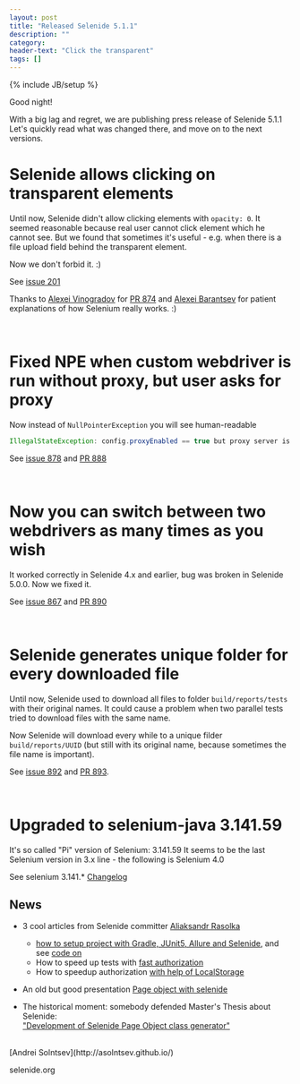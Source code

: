 ```yaml
---
layout: post
title: "Released Selenide 5.1.1"
description: ""
category:
header-text: "Click the transparent"
tags: []
---
```

{% include JB/setup %}

Good night!

With a big lag and regret, we are publishing press release of Selenide 5.1.1 
Let's quickly read what was changed there, and move on to the next versions. 


# Selenide allows clicking on transparent elements
Until now, Selenide didn't allow clicking elements with `opacity: 0`.
It seemed reasonable because real user cannot click element which he cannot see.
But we found that sometimes it's useful - e.g. when there is a file upload field behind the transparent element. 

Now we don't forbid it. :)

See [issue 201](https://github.com/selenide/selenide/issues/201)

Thanks to [Alexei Vinogradov](https://github.com/vinogradoff) for [PR 874](https://github.com/selenide/selenide/pull/874) 
and [Alexei Barantsev](https://github.com/barancev) for patient explanations of how Selenium really works. :)

<br/>

# Fixed NPE when custom webdriver is run without proxy, but user asks for proxy

Now instead of `NullPointerException` you will see human-readable 
```java
IllegalStateException: config.proxyEnabled == true but proxy server is not started.
```

See [issue 878](https://github.com/selenide/selenide/issues/878) and [PR 888](https://github.com/selenide/selenide/pull/888)

<br/>

# Now you can switch between two webdrivers as many times as you wish

It worked correctly in Selenide 4.x and earlier, bug was broken in Selenide 5.0.0. Now we fixed it. 

See [issue 867](https://github.com/selenide/selenide/issues/867) and [PR 890](https://github.com/selenide/selenide/pull/890)

<br/>

# Selenide generates unique folder for every downloaded file

Until now, Selenide used to download all files to folder `build/reports/tests` with their original names.
It could cause a problem when two parallel tests tried to download files with the same name.

Now Selenide will download every while to a unique filder `build/reports/UUID` 
(but still with its original name, because sometimes the file name is important). 

See [issue 892](https://github.com/selenide/selenide/issues/892) and [PR 893](https://github.com/selenide/selenide/pull/893).

<br/>

# Upgraded to selenium-java 3.141.59

It's so called "Pi" version of Selenium: 3.141.59
It seems to be the last Selenium version in 3.x line - the following is Selenium 4.0

See selenium 3.141.* [Changelog]({{site.SELENIUM_CHANGELOG}})



## News

* 3 cool articles from Selenide committer [Aliaksandr Rasolka](https://github.com/rosolko)
  - [how to setup project with Gradle, JUnit5, Allure and Selenide](https://medium.com/@rosolko/simple-allure-2-configuration-for-gradle-8cd3810658dd), 
    and see [code on ](https://github.com/rosolko/allure-gradle-configuration)
  - How to speed up tests with [fast authorization](https://medium.com/@rosolko/boost-you-autotests-with-fast-authorization-b3eee52ecc19)
  - How to speedup authorization [with help of LocalStorage](https://medium.com/@rosolko/fast-authorization-level-local-storage-6c84e9b3cef1)

* An old but good presentation [Page object with selenide](https://www.slideshare.net/comaqa/page-object-with-selenide)

* The historical moment: somebody defended Master's Thesis about Selenide:<br/>
  ["Development of Selenide Page Object class generator"](https://digi.lib.ttu.ee/i/?10612) 


<br>
[Andrei Solntsev](http://asolntsev.github.io/)

selenide.org
